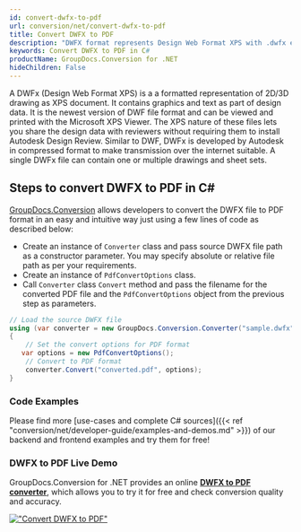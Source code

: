 ```yaml
---
id: convert-dwfx-to-pdf
url: conversion/net/convert-dwfx-to-pdf
title: Convert DWFX to PDF
description: "DWFX format represents Design Web Format XPS with .dwfx extension. Learn how to convert DWFX to PDF file programmatically in C# language using GroupDocs.Conversion for .NET library."
keywords: Convert DWFX to PDF in C#
productName: GroupDocs.Conversion for .NET
hideChildren: False
---
```


A DWFx (Design Web Format XPS) is a a formatted representation of 2D/3D drawing as XPS document. It contains graphics and text as part of design data. It is the newest version of DWF file format and can be viewed and printed with the Microsoft XPS Viewer. The XPS nature of these files lets you share the design data with reviewers without requiring them to install Autodesk Design Review. Similar to DWF, DWFx is developed by Autodesk in compressed format to make transmission over the internet suitable. A single DWFx file can contain one or multiple drawings and sheet sets.

## Steps to convert DWFX to PDF in C#

[GroupDocs.Conversion](https://products.groupdocs.com/conversion/net) allows developers to convert the DWFX file to PDF format in an easy and intuitive way just using a few lines of code as described below:

* Create an instance of `Converter` class and pass source DWFX file path as a constructor parameter. You may specify absolute or relative file path as per your requirements. 
* Create an instance of `PdfConvertOptions` class.
* Call `Converter` class `Convert` method and pass the filename for the converted PDF file and the `PdfConvertOptions` object from the previous step as parameters.

```csharp
// Load the source DWFX file
using (var converter = new GroupDocs.Conversion.Converter("sample.dwfx"))
{
    // Set the convert options for PDF format
   var options = new PdfConvertOptions();
    // Convert to PDF format
    converter.Convert("converted.pdf", options);
}
```

### Code Examples

Please find more [use-cases and complete C# sources]({{< ref "conversion/net/developer-guide/examples-and-demos.md" >}}) of our backend and frontend examples and try them for free!

### DWFX to PDF Live Demo

GroupDocs.Conversion for .NET provides an online [**DWFX to PDF converter**](https://products.groupdocs.app/conversion/dwfx-to-pdf), which allows you to try it for free and check conversion quality and accuracy.

[!["Convert DWFX to PDF"](conversion/net/images/convert-to-pdf/convert-dwfx-to-pdf.png)](https://products.groupdocs.app/conversion/dwfx-to-pdf)